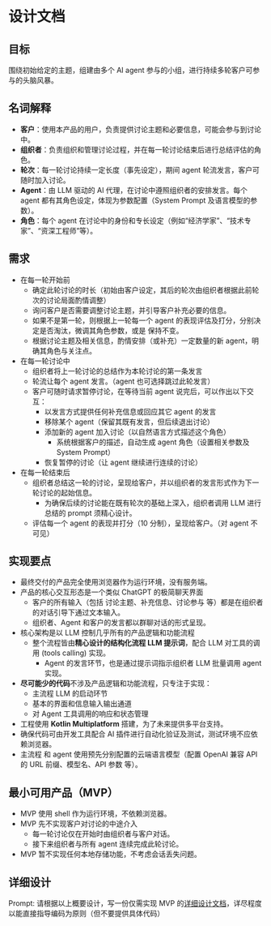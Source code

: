 # 设计文档

## 目标

围绕初始给定的主题，组建由多个 AI agent 参与的小组，进行持续多轮客户可参与的头脑风暴。

## 名词解释

- **客户**：使用本产品的用户，负责提供讨论主题和必要信息，可能会参与到讨论中。
- **组织者**：负责组织和管理讨论过程，并在每一轮讨论结束后进行总结评估的角色。
- **轮次**：每一轮讨论持续一定长度（事先设定），期间 agent 轮流发言，客户可随时加入讨论。
- **Agent**：由 LLM 驱动的 AI 代理，在讨论中遵照组织者的安排发言。每个 agent 都有其角色设定，体现为参数配置（System Prompt 及语言模型的参数）。
- **角色**：每个 agent 在讨论中的身份和专长设定（例如“经济学家”、“技术专家”、“资深工程师”等）。

## 需求

- 在每一轮开始前
  - 确定此轮讨论的时长（初始由客户设定，其后的轮次由组织者根据此前轮次的讨论局面酌情调整）
  - 询问客户是否需要调整讨论主题，并引导客户补充必要的信息。
  - 如果不是第一轮，则根据上一轮每一个 agent 的表现评估及打分，分别决定是否淘汰，微调其角色参数，或是 保持不变。
  - 根据讨论主题及相关信息，酌情安排（或补充）一定数量的新 agent，明确其角色与关注点。
- 在每一轮讨论中
  - 组织者将上一轮讨论的总结作为本轮讨论的第一条发言
  - 轮流让每个 agent 发言。（agent 也可选择跳过此轮发言）
  - 客户可随时请求暂停讨论，在等待当前 agent 说完后，可以作出以下交互：
    - 以发言方式提供任何补充信息或回应其它 agent 的发言
    - 移除某个 agent（保留其既有发言，但后续退出讨论）
    - 添加新的 agent 加入讨论（以自然语言方式描述这个角色）
      - 系统根据客户的描述，自动生成 agent 角色（设置相关参数及 System Prompt）
    - 恢复暂停的讨论（让 agent 继续进行连续的讨论）
- 在每一轮结束后
  - 组织者总结这一轮的讨论，呈现给客户，并以组织者的发言形式作为下一轮讨论的起始信息。
    - 为确保后续的讨论能在既有轮次的基础上深入，组织者调用 LLM 进行总结的 prompt 须精心设计。
  - 评估每一个 agent 的表现并打分（10 分制），呈现给客户。（对 agent 不可见）

## 实现要点

- 最终交付的产品完全使用浏览器作为运行环境，没有服务端。
- 产品的核心交互形态是一个类似 ChatGPT 的极简聊天界面
  - 客户的所有输入（包括 讨论主题、补充信息、讨论参与 等）都是在组织者的对话引导下通过文本输入。
  - 组织者、Agent 和客户的发言都以群聊对话的形式呈现。
- 核心架构是以 LLM 控制几乎所有的产品逻辑和功能流程
  - 整个流程皆由**精心设计的结构化流程 LLM 提示词**，配合 LLM 对工具的调用 (tools calling) 实现。
    - Agent 的发言环节，也是通过提示词指示组织者 LLM 批量调用 agent 实现。
- **尽可能少的代码**不涉及产品逻辑和功能流程，只专注于实现：
  - 主流程 LLM 的启动环节
  - 基本的界面和信息输入输出通道
  - 对 Agent 工具调用的响应和状态管理
- 工程使用 **Kotlin Multiplatform** 搭建，为了未来提供多平台支持。
- 确保代码可由开发工具配合 AI 插件进行自动化验证及测试，测试环境不应依赖浏览器。
- 主流程 和 agent 使用预先分别配置的云端语言模型（配置 OpenAI 兼容 API 的 URL 前缀、模型名、API 参数 等）。

## 最小可用产品（MVP）

- MVP 使用 shell 作为运行环境，不依赖浏览器。
- MVP 先不实现客户对讨论的中途介入
  - 每一轮讨论仅在开始时由组织者与客户对话。
  - 接下来组织者与所有 agent 连续完成此轮讨论。
- MVP 暂不实现任何本地存储功能，不考虑会话丢失问题。

## 详细设计

Prompt: 请根据以上概要设计，写一份仅需实现 MVP 的[详细设计文档](implementation.md)，详尽程度以能直接指导编码为原则（但不要提供具体代码）
